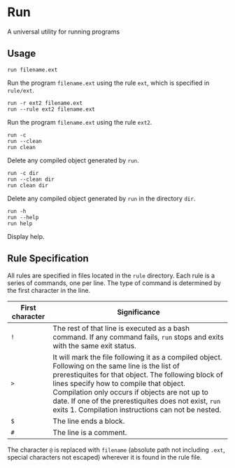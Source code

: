 # Run

A universal utility for running programs

## Usage

```text
run filename.ext
```

Run the program `filename.ext` using the rule `ext`, which is specified in `rule/ext`.

```text
run -r ext2 filename.ext
run --rule ext2 filename.ext
```

Run the program `filename.ext` using the rule `ext2`.

```text
run -c
run --clean
run clean
```

Delete any compiled object generated by `run`.

```text
run -c dir
run --clean dir
run clean dir
```

Delete any compiled object generated by `run` in the directory `dir`.


```text
run -h
run --help
run help
```

Display help.


## Rule Specification

All rules are specified in files located in the `rule` directory. Each rule is a series of commands, one per line. The type of command is determined by the first character in the line.

| First character | Significance |
|-----|------------------------|
| `!` | The rest of that line is executed as a bash command. If any command fails, `run` stops and exits with the same exit status. |
| `>` | It will mark the file following it as a compiled object. Following on the same line is the list of prerestiquites for that object. The following block of lines specify how to compile that object. Compilation only occurs if objects are not up to date. If one of the prerestiquites does not exist, `run` exits 1. Compilation instructions can not be nested. |
| `$` | The line ends a block. |
| `#` | The line is a comment. |

The character `@` is replaced with `filename` (absolute path not including `.ext`, special characters not escaped) wherever it is found in the rule file.
